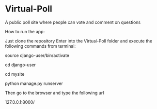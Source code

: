 # Virtual-Poll
A public poll site where people can vote and comment on questions

How to run the app:

Just clone the repository
Enter into the Virtual-Poll folder and execute the following commands from terminal:

source django-user/bin/activate

cd django-user

cd mysite

python manage.py runserver

Then go to the browser and type the following url

127.0.0.1:8000/
